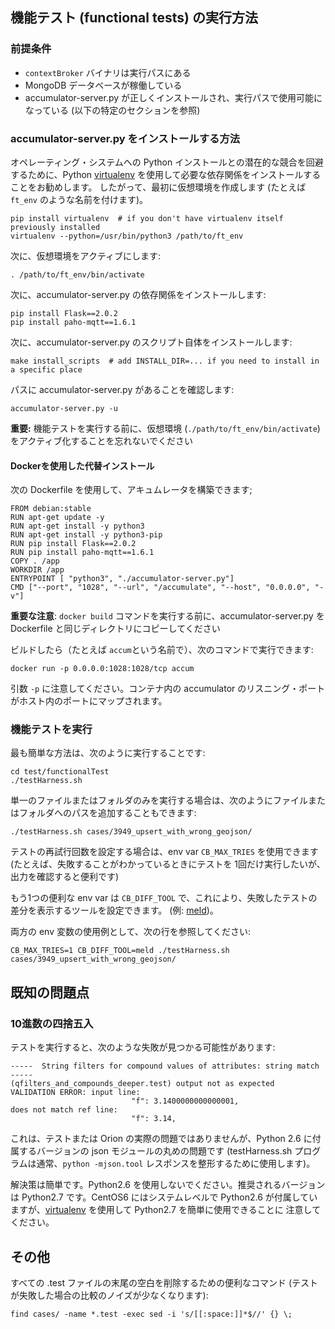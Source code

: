 ## 機能テスト (functional tests) の実行方法

### 前提条件

* `contextBroker` バイナリは実行パスにある
* MongoDB データベースが稼働している
* accumulator-server.py が正しくインストールされ、実行パスで使用可能になっている (以下の特定のセクションを参照)

### accumulator-server.py をインストールする方法

オペレーティング・システムへの Python インストールとの潜在的な競合を回避するために、Python
[virtualenv](https://virtualenv.pypa.io/en/latest) を使用して必要な依存関係をインストールすることをお勧めします。
したがって、最初に仮想環境を作成します (たとえば `ft_env` のような名前を付けます)。

```
pip install virtualenv  # if you don't have virtualenv itself previously installed
virtualenv --python=/usr/bin/python3 /path/to/ft_env
```

次に、仮想環境をアクティブにします:

```
. /path/to/ft_env/bin/activate
```

次に、accumulator-server.py の依存関係をインストールします:

```
pip install Flask==2.0.2
pip install paho-mqtt==1.6.1
```

次に、accumulator-server.py のスクリプト自体をインストールします:

```
make install_scripts  # add INSTALL_DIR=... if you need to install in a specific place
```

パスに accumulator-server.py があることを確認します:

```
accumulator-server.py -u
```

**重要:** 機能テストを実行する前に、仮想環境 (`./path/to/ft_env/bin/activate`) をアクティブ化することを忘れないでください

#### Dockerを使用した代替インストール

次の Dockerfile を使用して、アキュムレータを構築できます;

```
FROM debian:stable
RUN apt-get update -y
RUN apt-get install -y python3
RUN apt-get install -y python3-pip
RUN pip install Flask==2.0.2
RUN pip install paho-mqtt==1.6.1
COPY . /app
WORKDIR /app
ENTRYPOINT [ "python3", "./accumulator-server.py"]
CMD ["--port", "1028", "--url", "/accumulate", "--host", "0.0.0.0", "-v"]
```

**重要な注意**: `docker build` コマンドを実行する前に、accumulator-server.py を Dockerfile と同じディレクトリにコピーしてください

ビルドしたら（たとえば `accum`という名前で）、次のコマンドで実行できます:

```
docker run -p 0.0.0.0:1028:1028/tcp accum
```

引数 `-p` に注意してください。コンテナ内の accumulator のリスニング・ポートがホスト内のポートにマップされます。

### 機能テストを実行

最も簡単な方法は、次のように実行することです:

```
cd test/functionalTest
./testHarness.sh
```

単一のファイルまたはフォルダのみを実行する場合は、次のようにファイルまたはフォルダへのパスを追加することもできます:

```
./testHarness.sh cases/3949_upsert_with_wrong_geojson/
```

テストの再試行回数を設定する場合は、env var `CB_MAX_TRIES` を使用できます (たとえば、失敗することがわかっているときにテストを
1回だけ実行したいが、出力を確認すると便利です)

もう1つの便利な env var は `CB_DIFF_TOOL` で、これにより、失敗したテストの差分を表示するツールを設定できます。
(例: [meld](https://meldmerge.org/))。

両方の env 変数の使用例として、次の行を参照してください:

```
CB_MAX_TRIES=1 CB_DIFF_TOOL=meld ./testHarness.sh cases/3949_upsert_with_wrong_geojson/
```

## 既知の問題点

### 10進数の四捨五入

テストを実行すると、次のような失敗が見つかる可能性があります:

```
-----  String filters for compound values of attributes: string match  -----
(qfilters_and_compounds_deeper.test) output not as expected
VALIDATION ERROR: input line:
                           "f": 3.1400000000000001,
does not match ref line:
                           "f": 3.14,
```

これは、テストまたは Orion の実際の問題ではありませんが、Python 2.6 に付属するバージョンの json モジュールの丸めの問題です
(testHarness.sh プログラムは通常、`python -mjson.tool` レスポンスを整形するために使用します)。

解決策は簡単です。Python2.6 を使用しないでください。推奨されるバージョンは Python2.7 です。CentOS6 にはシステムレベルで
Python2.6 が付属していますが、[virtualenv](https://virtualenv.pypa.io/en/stable/) を使用して Python2.7 を簡単に使用できることに
注意してください。

## その他

すべての .test ファイルの末尾の空白を削除するための便利なコマンド (テストが失敗した場合の比較のノイズが少なくなります):

```
find cases/ -name *.test -exec sed -i 's/[[:space:]]*$//' {} \;
```
